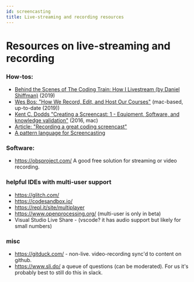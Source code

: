 ```yaml
---
id: screencasting
title: Live-streaming and recording resources
---
```


# Resources on live-streaming and recording

### How-tos:

- [Behind the Scenes of The Coding Train: How I Livestream (by Daniel Shiffman)](https://www.youtube.com/watch?v=sqkwHUyV-YY) (2019)
- [Wes Bos: "How We Record, Edit, and Host Our Courses"](https://podcasts.apple.com/us/podcast/how-we-record-edit-and-host-our-courses/id1253186678?i=1000449376070) (mac-based, up-to-date (2019))
- [Kent C. Dodds "Creating a Screencast: 1 - Equipment, Software, and knowledge validation"](https://www.youtube.com/watch?v=HJMEiyK7sEc) (2016, mac)
- [Article: "Recording a great coding screencast"](https://egghead.io/articles/recording-a-great-coding-screencast)
- [A pattern language for Screencasting](https://dl.acm.org/doi/10.1145/1943226.1943234)

### Software:

- https://obsproject.com/ A good free solution for streaming or video recording.

### helpful IDEs with multi-user support

- https://glitch.com/
- https://codesandbox.io/
- https://repl.it/site/multiplayer
- https://www.openprocessing.org/ (multi-user is only in beta)
- Visual Studio Live Share - (vscode? it has audio support but likely for small numbers)

### misc

- https://gitduck.com/ - non-live. video-recording sync'd to content on github.
- https://www.sli.do/ a queue of questions (can be moderated). For us it's probably best to still do this in slack.
